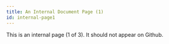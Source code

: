 ```yaml
---
title: An Internal Document Page (1)
id: internal-page1
---
```


This is an internal page (1 of 3). It should not appear on Github.

